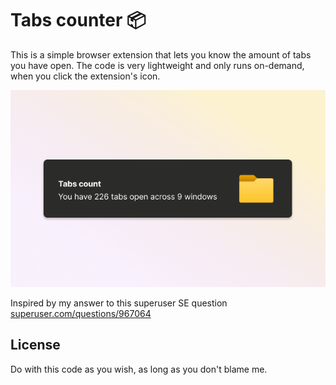 # Tabs counter 📦

This is a simple browser extension that lets you know the amount of tabs you have open.
The code is very lightweight and only runs on-demand, when you click the extension's icon.

<p align="center">
  <img src="/preview.png">
</p>

Inspired by my answer to this superuser SE question
[superuser.com/questions/967064](https://superuser.com/questions/967064/how-to-get-tab-count-in-chrome-desktop-without-app-extension/1721967?noredirect=1#comment2696550_1721967)

## License

Do with this code as you wish, as long as you don't blame me.
